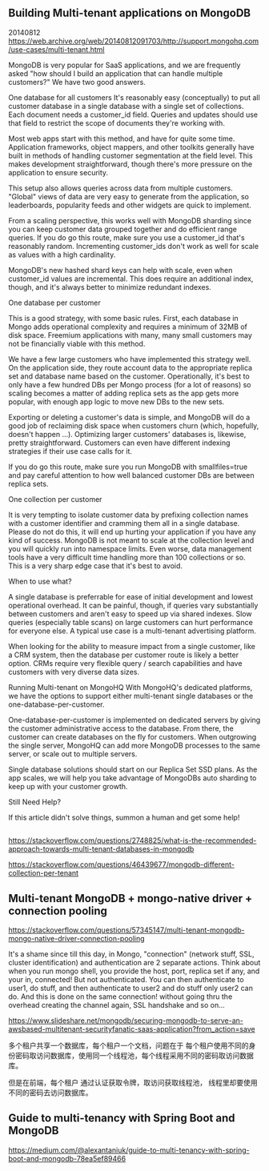 ## Building Multi-tenant applications on MongoDB

20140812  https://web.archive.org/web/20140812091703/http://support.mongohq.com/use-cases/multi-tenant.html

MongoDB is very popular for SaaS applications, and we are frequently asked "how should I build an application that can handle multiple customers?" We have two good answers.

One database for all customers
It's reasonably easy (conceptually) to put all customer database in a single database with a single set of collections. Each document needs a customer_id field. Queries and updates should use that field to restrict the scope of documents they're working with.

Most web apps start with this method, and have for quite some time. Application frameworks, object mappers, and other toolkits generally have built in methods of handling customer segmentation at the field level. This makes development straightforward, though there's more pressure on the application to ensure security.

This setup also allows queries across data from multiple customers. "Global" views of data are very easy to generate from the application, so leaderboards, popularity feeds and other widgets are quick to implement.

From a scaling perspective, this works well with MongoDB sharding since you can keep customer data grouped together and do efficient range queries. If you do go this route, make sure you use a customer_id that's reasonably random. Incrementing customer_ids don't work as well for scale as values with a high cardinality.

MongoDB's new hashed shard keys can help with scale, even when customer_id values are incremental. This does require an additional index, though, and it's always better to minimize redundant indexes.

One database per customer

This is a good strategy, with some basic rules. First, each database in Mongo adds operational complexity and requires a minimum of 32MB of disk space. Freemium applications with many, many small customers may not be financially viable with this method.

We have a few large customers who have implemented this strategy well. On the application side, they route account data to the appropriate replica set and database name based on the customer. Operationally, it's best to only have a few hundred DBs per Mongo process (for a lot of reasons) so scaling becomes a matter of adding replica sets as the app gets more popular, with enough app logic to move new DBs to the new sets.

Exporting or deleting a customer's data is simple, and MongoDB will do a good job of reclaiming disk space when customers churn (which, hopefully, doesn't happen ...). Optimizing larger customers' databases is, likewise, pretty straightforward. Customers can even have different indexing strategies if their use case calls for it.

If you do go this route, make sure you run MongoDB with smallfiles=true and pay careful attention to how well balanced customer DBs are between replica sets.
 

One collection per customer

It is very tempting to isolate customer data by prefixing collection names with a customer identifier and cramming them all in a single database. Please do not do this, it will end up hurting your application if you have any kind of success. MongoDB is not meant to scale at the collection level and you will quickly run into namespace limits. Even worse, data management tools have a very difficult time handling more than 100 collections or so. This is a very sharp edge case that it's best to avoid.

When to use what?

A single database is preferrable for ease of initial development and lowest operational overhead. It can be painful, though, if queries vary substantially between customers and aren't easy to speed up via shared indexes. Slow queries (especially table scans) on large customers can hurt performance for everyone else. A typical use case is a multi-tenant advertising platform.

When looking for the ability to measure impact from a single customer, like a CRM system, then the database per customer route is likely a better option. CRMs require very flexible query / search capabilities and have customers with very diverse data sizes.

Running Multi-tenant on MongoHQ
With MongoHQ's dedicated platforms, we have the options to support either multi-tenant single databases or the one-database-per-customer.

One-database-per-customer is implemented on dedicated servers by giving the customer administrative access to the database. From there, the customer can create databases on the fly for customers. When outgrowing the single server, MongoHQ can add more MongoDB processes to the same server, or scale out to multiple servers.

Single database solutions should start on our Replica Set SSD plans. As the app scales, we will help you take advantage of MongoDBs auto sharding to keep up with your customer growth.

Still Need Help?

If this article didn't solve things, summon a human and get some help!

## 


https://stackoverflow.com/questions/2748825/what-is-the-recommended-approach-towards-multi-tenant-databases-in-mongodb

https://stackoverflow.com/questions/46439677/mongodb-different-collection-per-tenant



## Multi-tenant MongoDB + mongo-native driver + connection pooling

https://stackoverflow.com/questions/57345147/multi-tenant-mongodb-mongo-native-driver-connection-pooling

It's a shame since till this day, in Mongo, "connection" (network stuff, SSL, cluster identification) and authentication are 2 separate actions. Think about when you run mongo shell, you provide the host, port, replica set if any, and your in, connected! But not authenticated. You can then authenticate to user1, do stuff, and then authenticate to user2 and do stuff only user2 can do. And this is done on the same connection! without going thru the overhead creating the channel again, SSL handshake and so on...

https://www.slideshare.net/mongodb/securing-mongodb-to-serve-an-awsbased-multitenant-securityfanatic-saas-application?from_action=save

多个租户共享一个数据库，每个租户一个文档，问题在于 每个租户使用不同的身份密码取访问数据库，使用同一个线程池，每个线程采用不同的密码取访问数据库。

但是在前端，每个租户 通过认证获取令牌，取访问获取线程池， 线程里却要使用不同的密码去访问数据库。

## Guide to multi-tenancy with Spring Boot and MongoDB

https://medium.com/@alexantaniuk/guide-to-multi-tenancy-with-spring-boot-and-mongodb-78ea5ef89466
